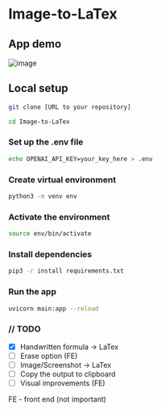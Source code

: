 # Image-to-LaTex

## App demo

![image](https://github.com/dsabljic/Image-to-LaTex/assets/83828394/98e8b449-1a59-45b3-aea6-d03123e28c19)

## Local setup

```sh
git clone [URL to your repository]
```

```sh
cd Image-to-LaTex
```

### Set up the .env file

```sh
echo OPENAI_API_KEY=your_key_here > .env
```

### Create virtual environment
```sh
python3 -m venv env
```

### Activate the environment

```sh
source env/bin/activate
```

### Install dependencies
```sh
pip3 -r install requirements.txt
```

### Run the app

```sh
uvicorn main:app --reload
```

### // TODO
- [x] Handwritten formula -> LaTex
- [ ] Erase option (FE)
- [ ] Image/Screenshot -> LaTex
- [ ] Copy the output to clipboard
- [ ] Visual improvements (FE)

FE - front end (not important)
